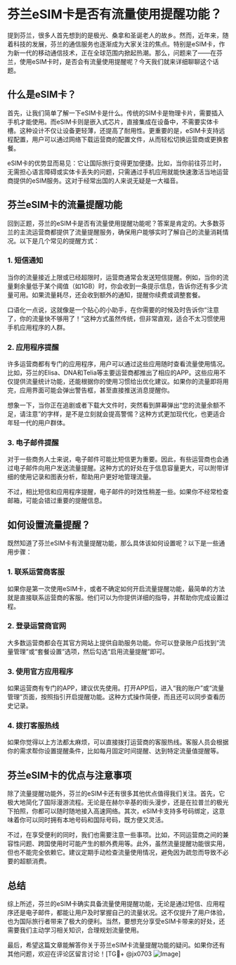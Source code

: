 # 芬兰eSIM卡是否有流量使用提醒功能？

提到芬兰，很多人首先想到的是极光、桑拿和圣诞老人的故乡。然而，近年来，随着科技的发展，芬兰的通信服务也逐渐成为大家关注的焦点。特别是eSIM卡，作为新一代的移动通信技术，正在全球范围内掀起热潮。那么，问题来了——在芬兰，使用eSIM卡时，是否会有流量使用提醒呢？今天我们就来详细聊聊这个话题。

## 什么是eSIM卡？

首先，让我们简单了解一下eSIM卡是什么。传统的SIM卡是物理卡片，需要插入手机才能使用。而eSIM卡则是嵌入式芯片，直接集成在设备中，不需要实体卡槽。这种设计不仅让设备更轻薄，还提高了耐用性。更重要的是，eSIM卡支持远程配置，用户可以通过网络下载运营商的配置文件，从而轻松切换运营商或更换套餐。

eSIM卡的优势显而易见：它让国际旅行变得更加便捷。比如，当你前往芬兰时，无需担心语言障碍或实体卡丢失的问题，只需通过手机应用就能快速激活当地运营商提供的eSIM服务。这对于经常出国的人来说无疑是一大福音。

## 芬兰eSIM卡的流量提醒功能

回到正题，芬兰的eSIM卡是否有流量使用提醒功能呢？答案是肯定的。大多数芬兰的主流运营商都提供了流量提醒服务，确保用户能够实时了解自己的流量消耗情况。以下是几个常见的提醒方式：

### 1. **短信通知**
   当你的流量接近上限或已经超限时，运营商通常会发送短信提醒。例如，当你的流量剩余量低于某个阈值（如1GB）时，你会收到一条提示信息，告诉你还有多少流量可用。如果流量耗尽，还会收到额外的通知，提醒你续费或调整套餐。

   口语化一点说，这就像是一个贴心的小助手，在你需要的时候及时告诉你“注意了，你的流量快不够用了！”这种方式虽然传统，但非常直观，适合不太习惯使用手机应用程序的人群。

### 2. **应用程序提醒**
   许多运营商都有专门的应用程序，用户可以通过这些应用随时查看流量使用情况。比如，芬兰的Elisa、DNA和Telia等主要运营商都推出了相应的APP。这些应用不仅提供流量统计功能，还能根据你的使用习惯给出优化建议。如果你的流量即将用完，应用界面可能会弹出警告框，甚至直接推送消息提醒你。

   想象一下，当你正在追剧或者下载大文件时，突然看到屏幕弹出“您的流量余额不足，请注意”的字样，是不是立刻就会提高警惕？这种方式更加现代化，也更适合年轻一代的用户群体。

### 3. **电子邮件提醒**
   对于一些商务人士来说，电子邮件可能比短信更为重要。因此，有些运营商也会通过电子邮件向用户发送流量提醒。这种方式的好处在于信息容量更大，可以附带详细的使用记录和图表分析，帮助用户更好地管理流量。

   不过，相比短信和应用程序提醒，电子邮件的时效性稍差一些。如果你不经常检查邮箱，可能会错过重要的提醒信息。

## 如何设置流量提醒？

既然知道了芬兰eSIM卡有流量提醒功能，那么具体该如何设置呢？以下是一些通用步骤：

### 1. **联系运营商客服**
   如果你是第一次使用eSIM卡，或者不确定如何开启流量提醒功能，最简单的方法就是直接联系运营商的客服。他们可以为你提供详细的指导，并帮助你完成设置过程。

### 2. **登录运营商官网**
   大多数运营商都会在其官方网站上提供自助服务功能。你可以登录账户后找到“流量管理”或“套餐设置”选项，然后勾选“启用流量提醒”即可。

### 3. **使用官方应用程序**
   如果运营商有专门的APP，建议优先使用。打开APP后，进入“我的账户”或“流量管理”页面，按照指引开启提醒功能。这种方式操作简便，而且还可以同步查看历史记录。

### 4. **拨打客服热线**
   如果你觉得以上方法都太麻烦，可以直接拨打运营商的客服热线。客服人员会根据你的需求帮你设置提醒条件，比如每月固定时间提醒、达到特定流量值提醒等。

## 芬兰eSIM卡的优点与注意事项

除了流量提醒功能外，芬兰的eSIM卡还有很多其他优点值得我们关注。首先，它极大地简化了国际漫游流程。无论是在赫尔辛基的街头漫步，还是在拉普兰的极光下拍照，你都可以随时随地接入高速网络。其次，eSIM卡支持多号码绑定，这意味着你可以同时拥有本地号码和国际号码，既方便又灵活。

不过，在享受便利的同时，我们也需要注意一些事项。比如，不同运营商之间的兼容性问题、跨国使用时可能产生的额外费用等。此外，虽然流量提醒功能很实用，但也不能完全依赖它。建议定期手动检查流量使用情况，避免因为疏忽而导致不必要的超额消费。

## 总结

综上所述，芬兰的eSIM卡确实具备流量使用提醒功能，无论是通过短信、应用程序还是电子邮件，都能让用户及时掌握自己的流量状况。这不仅提升了用户体验，也为国际旅行者带来了极大的便利。当然，要想充分享受eSIM卡带来的好处，还需要我们主动学习相关知识，合理规划流量使用。

最后，希望这篇文章能解答你关于芬兰eSIM卡流量提醒功能的疑问。如果你还有其他问题，欢迎在评论区留言讨论！[TG💪+ @jx0703 ![Image](https://github.com/user-attachments/assets/dbca1d08-cadb-493c-b0ec-ad6f7a83f270)]